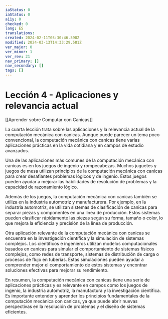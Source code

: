 ```yaml
---
iaStatus: 0
iaStatus: 0
a11y: 0
checked: 0
lang: ES
translations: 
created: 2024-02-11T03:30:46.598Z
modified: 2024-03-13T14:33:29.581Z
ver_major: 0
ver_minor: 1
ver_rev: 21
nav_primary: []
nav_secondary: []
tags: []
---
```

# Lección 4 - Aplicaciones y relevancia actual

[[Aprender sobre Computar con Canicas]]

La cuarta lección trata sobre las aplicaciones y la relevancia actual de la computación mecánica con canicas. Aunque puede parecer un tema poco convencional, la computación mecánica con canicas tiene varias aplicaciones prácticas en la vida cotidiana y en campos de estudio avanzados.

Una de las aplicaciones más comunes de la computación mecánica con canicas es en los juegos de ingenio y rompecabezas. Muchos juguetes y juegos de mesa utilizan principios de la computación mecánica con canicas para crear desafiantes problemas lógicos y de ingenio. Estos juegos pueden ayudar a mejorar las habilidades de resolución de problemas y la capacidad de razonamiento lógico.

Además de los juegos, la computación mecánica con canicas también se utiliza en la industria automotriz y manufacturera. Por ejemplo, en la industria automotriz, se utilizan sistemas de clasificación de canicas para separar piezas y componentes en una línea de producción. Estos sistemas pueden clasificar rápidamente las piezas según su forma, tamaño o color, lo que mejora la eficiencia y precisión de la línea de producción.

Otra aplicación relevante de la computación mecánica con canicas se encuentra en la investigación científica y la simulación de sistemas complejos. Los científicos e ingenieros utilizan modelos computacionales basados en canicas para simular el comportamiento de sistemas físicos complejos, como redes de transporte, sistemas de distribución de carga o procesos de flujo en tuberías. Estas simulaciones pueden ayudar a comprender mejor el comportamiento de estos sistemas y encontrar soluciones efectivas para mejorar su rendimiento.

En resumen, la computación mecánica con canicas tiene una serie de aplicaciones prácticas y es relevante en campos como los juegos de ingenio, la industria automotriz, la manufactura y la investigación científica. Es importante entender y aprender los principios fundamentales de la computación mecánica con canicas, ya que puede abrir nuevas perspectivas en la resolución de problemas y el diseño de sistemas eficientes.
